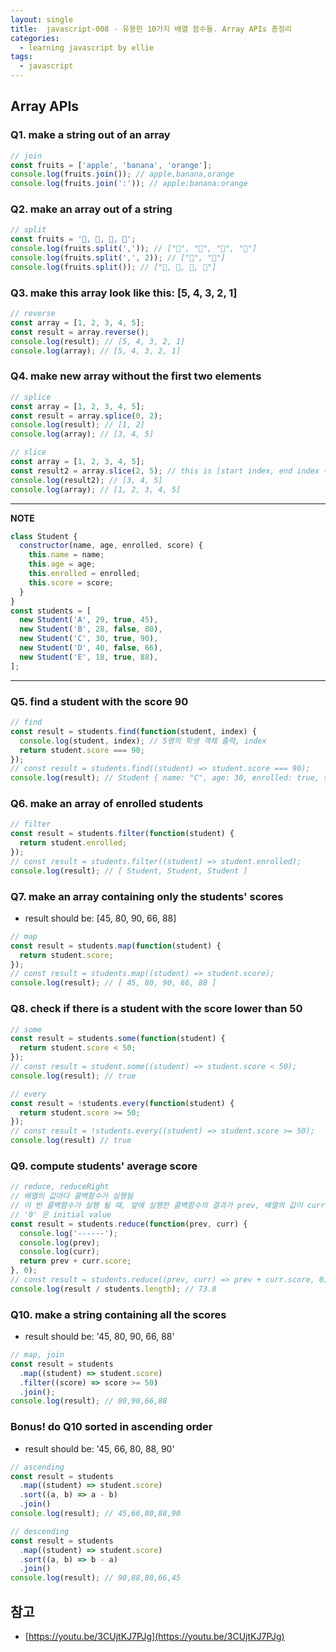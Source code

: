 ```yaml
---
layout: single
title:  javascript-008 - 유용한 10가지 배열 함수들. Array APIs 총정리
categories: 
  - learning javascript by ellie
tags: 
  - javascript
---
```


## Array APIs

### Q1. make a string out of an array

```javascript
// join
const fruits = ['apple', 'banana', 'orange'];
console.log(fruits.join()); // apple,banana,orange
console.log(fruits.join(':')); // apple:banana:orange
```

### Q2. make an array out of a string

```javascript
// split
const fruits = '🍎, 🥝, 🍌, 🍒';
console.log(fruits.split(',')); // ["🍎", "🥝", "🍌", "🍒"]
console.log(fruits.split(',', 2)); // ["🍎", "🥝"]
console.log(fruits.split()); // ["🍎, 🥝, 🍌, 🍒"]
```

### Q3. make this array look like this: [5, 4, 3, 2, 1]

```javascript
// reverse
const array = [1, 2, 3, 4, 5];
const result = array.reverse();
console.log(result); // [5, 4, 3, 2, 1]
console.log(array); // [5, 4, 3, 2, 1]
```

### Q4. make new array without the first two elements

```javascript
// splice
const array = [1, 2, 3, 4, 5];
const result = array.splice(0, 2);
console.log(result); // [1, 2]
console.log(array); // [3, 4, 5]

// slice
const array = [1, 2, 3, 4, 5];
const result2 = array.slice(2, 5); // this is [start index, end index + 1]
console.log(result2); // [3, 4, 5]
console.log(array); // [1, 2, 3, 4, 5]
```

---

**NOTE**

```javascript
class Student {
  constructor(name, age, enrolled, score) {
    this.name = name;
    this.age = age;
    this.enrolled = enrolled;
    this.score = score;
  }
}
const students = [
  new Student('A', 29, true, 45),
  new Student('B', 28, false, 80),
  new Student('C', 30, true, 90),
  new Student('D', 40, false, 66),
  new Student('E', 18, true, 88),
];
```

---

### Q5. find a student with the score 90

```javascript
// find
const result = students.find(function(student, index) {
  console.log(student, index); // 5명의 학생 객체 출력, index
  return student.score === 90;
});
// const result = students.find((student) => student.score === 90);
console.log(result); // Student { name: "C", age: 30, enrolled: true, score: 90 }
```

### Q6. make an array of enrolled students

```javascript
// filter
const result = students.filter(function(student) {
  return student.enrolled;
});
// const result = students.filter((student) => student.enrolled);
console.log(result); // [ Student, Student, Student ]
```

### Q7. make an array containing only the students' scores

- result should be: [45, 80, 90, 66, 88]

```javascript
// map
const result = students.map(function(student) {
  return student.score;
});
// const result = students.map((student) => student.score);
console.log(result); // [ 45, 80, 90, 66, 88 ]
```

### Q8. check if there is a student with the score lower than 50

```javascript
// some
const result = students.some(function(student) {
  return student.score < 50;
});
// const result = student.some((student) => student.score < 50);
console.log(result); // true

// every
const result = !students.every(function(student) {
  return student.score >= 50;
});
// const result = !students.every((student) => student.score >= 50);
console.log(result) // true
```

### Q9. compute students' average score

```javascript
// reduce, reduceRight
// 배열의 값마다 콜백함수가 실행됨
// 이 번 콜백함수가 실행 될 때, 앞에 실행한 콜백함수의 결과가 prev, 배열의 값이 curr로 들어옴
// '0' 은 initial value
const result = students.reduce(function(prev, curr) {
  console.log('------');
  console.log(prev);
  console.log(curr);
  return prev + curr.score;
}, 0);
// const result = students.reduce((prev, curr) => prev + curr.score, 0)
console.log(result / students.length); // 73.8
```

### Q10. make a string containing all the scores

- result should be: '45, 80, 90, 66, 88'

```javascript
// map, join
const result = students
  .map((student) => student.score)
  .filter((score) => score >= 50)
  .join();
console.log(result); // 80,90,66,88
```

### Bonus! do Q10 sorted in ascending order

- result should be: '45, 66, 80, 88, 90'

```javascript
// ascending
const result = students
  .map((student) => student.score)
  .sort((a, b) => a - b)
  .join()
console.log(result); // 45,66,80,88,90

// descending
const result = students
  .map((student) => student.score)
  .sort((a, b) => b - a)
  .join()
console.log(result); // 90,88,80,66,45
```

## 참고
- [https://youtu.be/3CUjtKJ7PJg](https://youtu.be/3CUjtKJ7PJg)